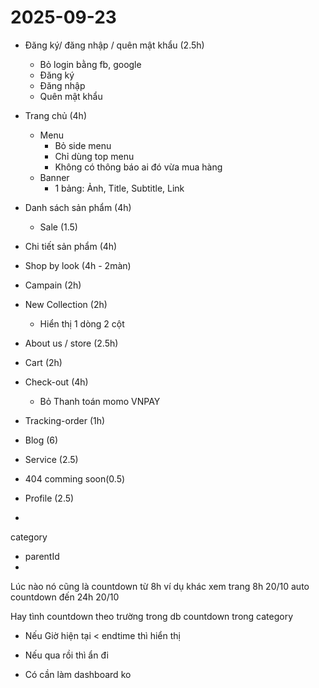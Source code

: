 # 2025-09-23

- Đăng ký/ đăng nhập / quên mật khẩu (2.5h)
  - Bỏ login bằng fb, google
  - Đăng ký
  - Đăng nhập
  - Quên mật khẩu

- Trang chủ (4h)
  <!-- - Thêm 1 bảng để config màu text + list background -->
  - Menu
    - Bỏ side menu
    - Chỉ dùng top menu
    - Không có thông báo ai đó vừa mua hàng
  - Banner
    - 1 bảng: Ảnh, Title, Subtitle, Link
- Danh sách sản phẩm (4h)
  - Sale (1.5)

- Chi tiết sản phẩm (4h)
- Shop by look (4h - 2màn)
- Campain (2h)
- New Collection (2h)
  - Hiển thị 1 dòng 2 cột
- About us / store (2.5h)
- Cart (2h)
- Check-out (4h)
  - Bỏ Thanh toán momo VNPAY
- Tracking-order (1h)

- Blog (6)
- Service (2.5)
- 404 comming soon(0.5)
- Profile (2.5)
-

category

- parentId
-

Lúc nào nó cũng là countdown từ 8h
ví dụ khác xem trang 8h 20/10 auto countdown đến 24h 20/10

Hay tình countdown theo trường trong db countdown trong category

- Nếu Giờ hiện tại < endtime thì hiển thị
- Nếu qua rồi thì ẩn đi

- Có cần làm dashboard ko
